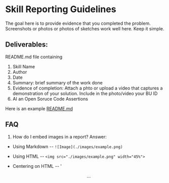 # Skill Reporting Guidelines

The goal here is to provide evidence that you completed the problem.
Screenshots or photos or photos of sketches work well here. Keep it simple.

## Deliverables:

README.md file containing
1. Skill Name
2. Author
2. Date
3. Summary: brief summary of the work done
4. Evidence of completion: Attach a phto or upload a video that captures a demonstration of your solution. Include in the photo/video your BU ID
5. AI an Open Soruce Code Assertions

Here is an example [README.md](./skill-report-example.md)

## FAQ
1. How do I embed images in a report?
Answer:

- Using Markdown -- `![Image](./images/example.png)`

- Using HTML -- `<img src="./images/example.png" width="45%">`

- Centering on HTML -- '<p align="center"> ... </p>


